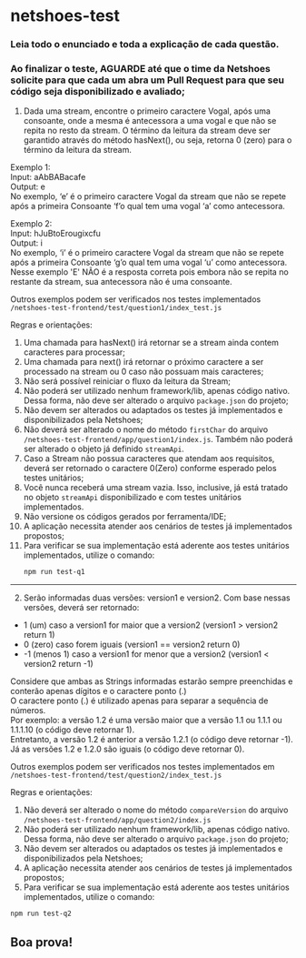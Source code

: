 # netshoes-test
### Leia todo o enunciado e toda a explicação de cada questão.
### Ao finalizar o teste, AGUARDE até que o time da Netshoes solicite para que cada um abra um Pull Request para que seu código seja disponibilizado e avaliado;


1. Dada uma stream, encontre o primeiro caractere Vogal, após uma consoante, onde a mesma é antecessora a uma vogal e que não se repita no resto da stream. 
O término da leitura da stream deve ser garantido através do método hasNext(), ou seja, retorna 0 (zero) para o término da leitura da stream.<br />

Exemplo 1: <br />
Input:  aAbBABacafe <br />
Output: e <br />
No exemplo, ‘e’ é o primeiro caractere Vogal da stream que não se repete após a primeira Consoante ‘f’o qual tem uma vogal ‘a’ como antecessora.<br />

Exemplo 2: <br />
Input:  hJuBtoErougixcfu <br />
Output: i <br />
No exemplo, ‘i’ é o primeiro caractere Vogal da stream que não se repete após a primeira Consoante ‘g’o qual tem uma vogal ‘u’ como antecessora. <br />
Nesse exemplo 'E' NÃO é a resposta correta pois embora não se repita no restante da stream, sua antecessora não é uma consoante. <br />

Outros exemplos podem ser verificados nos testes implementados  ```/netshoes-test-frontend/test/question1/index_test.js``` 

Regras e orientações:
1. Uma chamada para hasNext() irá retornar se a stream ainda contem caracteres para processar;
2. Uma chamada para next() irá retornar o próximo caractere a ser processado na stream ou 0 caso não possuam mais caracteres;
3. Não será possível reiniciar o fluxo da leitura da Stream;
4. Não poderá ser utilizado nenhum framework/lib, apenas código nativo. Dessa forma, não deve ser alterado o arquivo `package.json` do projeto;
5. Não devem ser alterados ou adaptados os testes já implementados e disponibilizados pela Netshoes;
6. Não deverá ser alterado o nome do método `firstChar` do arquivo `/netshoes-test-frontend/app/question1/index.js`. Também não poderá ser alterado o objeto já definido `streamApi`. 
7. Caso a Stream não possua caracteres que atendam aos requisitos, deverá ser retornado o caractere 0(Zero) conforme esperado pelos testes unitários;
8. Você nunca receberá uma stream vazia. Isso, inclusive, já está tratado no objeto `streamApi` disponibilizado e com testes unitários implementados. 
9. Não versione os códigos gerados por ferramenta/IDE;
10. A aplicação necessita atender aos cenários de testes já implementados propostos;
11. Para verificar se sua implementação está aderente aos testes unitários implementados, utilize o comando:<br />
    ```sh 
    npm run test-q1 
    ```

----------
2. Serão informadas duas versões: version1 e version2. Com base nessas versões, deverá ser retornado:
- 1 (um) caso a version1 for maior que a version2 (version1 > version2 return 1)
- 0 (zero) caso forem iguais (version1 == version2 return 0)
- -1 (menos 1) caso a version1 for menor que a version2 (version1 < version2 return -1)

Considere que ambas as Strings informadas estarão sempre preenchidas e conterão apenas dígitos e o caractere ponto (.) <br />
O caractere ponto (.) é utilizado apenas para separar a sequência de números. <br />
Por exemplo: a versão 1.2 é uma versão maior que a versão 1.1 ou 1.1.1 ou 1.1.1.10 (o código deve retornar 1). <br />
Entretanto, a versão 1.2 é anterior a versão 1.2.1 (o código deve retornar -1). <br />
Já as versões 1.2 e 1.2.0 são iguais (o código deve retornar 0). <br />

Outros exemplos podem ser verificados nos testes implementados em `/netshoes-test-frontend/test/question2/index_test.js`<br />

Regras e orientações:
1. Não deverá ser alterado o nome do método `compareVersion` do arquivo `/netshoes-test-frontend/app/question2/index.js`
2. Não poderá ser utilizado nenhum framework/lib, apenas código nativo. Dessa forma, não deve ser alterado o arquivo `package.json` do projeto;
3. Não devem ser alterados ou adaptados os testes já implementados e disponibilizados pela Netshoes;
4. A aplicação necessita atender aos cenários de testes já implementados propostos;
4. Para verificar se sua implementação está aderente aos testes unitários implementados, utilize o comando:<br />
  ```sh
  npm run test-q2 
  ```

## Boa prova!
